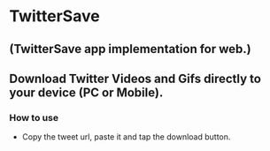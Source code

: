 # TwitterSave

## (TwitterSave app implementation for web.)

## Download Twitter Videos and Gifs directly to your device (PC or Mobile). 

### How to use
- Copy the tweet url, paste it and tap the download button.
